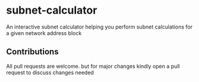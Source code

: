 # subnet-calculator
An interactive subnet calculator helping you perform subnet calculations for a given network address block
## Contributions
All pull requests are welcome. but for major changes kindly open a pull request to discuss changes needed
